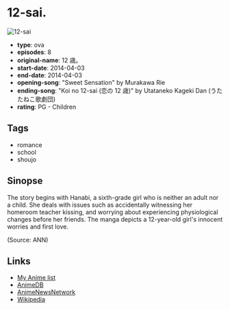 # 12-sai.

![12-sai](https://cdn.myanimelist.net/images/anime/6/61783.jpg)

-   **type**: ova
-   **episodes**: 8
-   **original-name**: 12 歳。
-   **start-date**: 2014-04-03
-   **end-date**: 2014-04-03
-   **opening-song**: "Sweet Sensation" by Murakawa Rie
-   **ending-song**: "Koi no 12-sai (恋の 12 歳)" by Utataneko Kageki Dan (うたたねこ歌劇団)
-   **rating**: PG - Children

## Tags

-   romance
-   school
-   shoujo

## Sinopse

The story begins with Hanabi, a sixth-grade girl who is neither an adult nor a child. She deals with issues such as accidentally witnessing her homeroom teacher kissing, and worrying about experiencing physiological changes before her friends. The manga depicts a 12-year-old girl's innocent worries and first love.

(Source: ANN)

## Links

-   [My Anime list](https://myanimelist.net/anime/23579/12-sai)
-   [AnimeDB](http://anidb.info/perl-bin/animedb.pl?show=anime&aid=10584)
-   [AnimeNewsNetwork](http://www.animenewsnetwork.com/encyclopedia/anime.php?id=16113)
-   [Wikipedia](https://en.wikipedia.org/wiki/Age_12)
